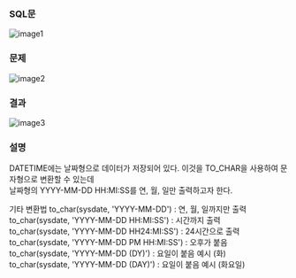 ### SQL문
![image1](https://user-images.githubusercontent.com/123911778/262521213-20dea186-4779-46df-af95-af41f40368a3.PNG)

### 문제  
![image2](https://user-images.githubusercontent.com/123911778/262521216-5d1ac794-1697-41f4-be08-4ed1a215941f.PNG)

### 결과
![image3](https://user-images.githubusercontent.com/123911778/262521217-577eb887-f686-47ae-aedb-a0a4b7468952.PNG)

### 설명
DATETIME에는 날짜형으로 데이터가 저장되어 있다. 이것을 TO_CHAR을 사용하여 문자형으로 변환할 수 있는데   
날짜형의 YYYY-MM-DD HH:MI:SS를 연, 월, 일만 출력하고자 한다.                  

기타 변환법
to_char(sysdate, 'YYYY-MM-DD') : 연, 월, 일까지만 출력               
to_char(sysdate, 'YYYY-MM-DD HH:MI:SS') : 시간까지 출력               
to_char(sysdate, 'YYYY-MM-DD HH24:MI:SS') : 24시간으로 출력               
to_char(sysdate, 'YYYY-MM-DD PM HH:MI:SS') : 오후가 붙음               
to_char(sysdate, 'YYYY-MM-DD (DY)') : 요일이 붙음 예시 (화)               
to_char(sysdate, 'YYYY-MM-DD (DAY)') : 요일이 붙음 예시 (화요일)               
